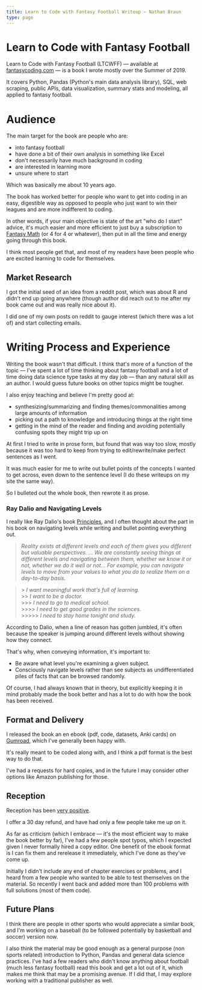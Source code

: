 ```yaml
---
title: Learn to Code with Fantasy Football Writeup — Nathan Braun
type: page
---
```


# Learn to Code with Fantasy Football
Learn to Code with Fantasy Football (LTCWFF) — available at
[fantasycoding.com](https://fantasycoding.com) — is a book I wrote mostly over
the Summer of 2019.

It covers Python, Pandas (Python's main data analysis library), SQL, web
scraping, public APIs, data visualization, summary stats and modeling, all
applied to fantasy football.

# Audience
The main target for the book are people who are:
- into fantasy football
- have done a bit of their own analysis in something like Excel
- don't necessarily have much background in coding
- are interested in learning more
- unsure where to start

Which was basically me about 10 years ago.

The book has worked better for people who want to get into coding in an easy,
digestible way as opposed to people who just want to win their leagues and are
more indifferent to coding.

In other words, if your main objective is state of the art "who do I start"
advice, it's much easier and more efficient to just buy a subscription to
[Fantasy Math](https://fantasymath.com) (or 4 for 4 or whatever), then put in
all the time and energy going through this book.

I think most people get that, and most of my readers have been people who are
excited learning to code for themselves.

## Market Research
I got the initial seed of an idea from a reddit post, which was about R and
didn't end up going anywhere (though author did reach out to me after my book
came out and was really nice about it).

I did one of my own posts on reddit to gauge interest (which there was a lot
of) and start collecting emails.

# Writing Process and Experience
Writing the book wasn't that difficult. I think that's more of a function of
the topic — I've spent a lot of time thinking about fantasy football and a lot
of time doing data science type tasks at my day job — than any natural skill
as an author. I would guess future books on other topics might be tougher.

I also enjoy teaching and believe I'm pretty good at:

- synthesizing/summarizing and finding themes/commonalities among large amounts of information 
- picking out a path to knowledge and introducing things at the right time
- getting in the mind of the reader and finding and avoiding potentially confusing spots they might trip up on
  
At first I tried to write in prose form, but found that was way too slow,
mostly because it was too hard to keep from trying to edit/rewrite/make
perfect sentences as I went.

It was much easier for me to write out bullet points of the concepts I wanted
to get across, even down to the sentence level (I do these writeups on my site
the same way).

So I bulleted out the whole book, then rewrote it as prose.

### Ray Dalio and Navigating Levels
I really like Ray Dalio's book [Principles](principles), and I often thought about the part
in his book on navigating levels while writing and bullet pointing everything
out.

  > *Reality exists at different levels and each of them gives you different
  but valuable perspectives. ... We are constantly seeing things at different
  levels and navigating between them, whether we know it or not, whether we do
  it well or not... For example, you can navigate levels to move from your
  values to what you do to realize them on a day-to-day basis.*
  
  > \> *I want meaningful work that's full of learning.* \
  \>\> *I want to be a doctor.* \
  \>\>\> *I need to go to medical school.* \
  \>\>\>\> *I need to get good grades in the sciences.* \
  \>\>\>\>\> *I need to stay home tonight and study.* 

According to Dalio, when a line of reason has gotten jumbled, it's often
because the speaker is jumping around different levels without showing how they
connect.

That's why, when conveying information, it's important to:

- Be aware what level you're examining a given subject.
- Consciously navigate levels rather than see subjects as undifferentiated piles of facts that can be browsed randomly.

Of course, I had always known that in theory, but explicitly keeping it in mind
probably made the book better and has a lot to do with how the book has been
received.

## Format and Delivery
I released the book an en ebook (pdf, code, datasets, Anki cards) on
[Gumroad](https://gumroad.com/l/VvjqSj), which I've generally been happy with.

It's really meant to be coded along with, and I think a pdf format is the best
way to do that.

I've had a requests for hard copies, and in the future I may consider other
options like Amazon publishing for those.

## Reception
Reception has been [very positive](https://fantasycoding.com/testimonials).

I offer a 30 day refund, and have had only a few people take me up on it.

As far as criticism (which I embrace — it's the most efficient way to make the
book better by far), I've had a few people spot typos, which I expected given
I never formally hired a copy editor. One benefit of the ebook format is I can
fix them and rerelease it immediately, which I've done as they've come up.

Initially I didn't include any end of chapter exercises or problems, and I
heard from a few people who wanted to be able to test themselves on the
material. So recently I went back and added more than 100 problems with full
solutions (most of them code).

## Future Plans
I think there are people in other sports who would appreciate a similar book,
and I'm working on a baseball (to be followed potentially by basketball and
soccer) version now.

I also think the material may be good enough as a general purpose (non sports
related) introduction to Python, Pandas and general data science practices.
I've had a few readers who didn't know anything about football (much less
fantasy football) read this book and get a lot out of it, which makes me think
that may be a promising avenue.  If I did that, I may explore working with a
traditional publisher as well.
